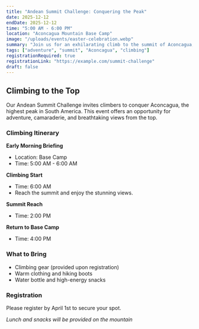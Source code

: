 ```yaml
---
title: "Andean Summit Challenge: Conquering the Peak"
date: 2025-12-12
endDate: 2025-12-12
time: "5:00 AM - 6:00 PM"
location: "Aconcagua Mountain Base Camp"
image: "/uploads/events/easter-celebration.webp"
summary: "Join us for an exhilarating climb to the summit of Aconcagua, South America's highest peak."
tags: ["adventure", "summit", "Aconcagua", "climbing"]
registrationRequired: true
registrationLink: "https://example.com/summit-challenge"
draft: false
---
```


## Climbing to the Top

Our Andean Summit Challenge invites climbers to conquer Aconcagua, the highest peak in South America. This event offers an opportunity for adventure, camaraderie, and breathtaking views from the top.

### Climbing Itinerary

**Early Morning Briefing**
- Location: Base Camp
- Time: 5:00 AM - 6:00 AM

**Climbing Start**
- Time: 6:00 AM
- Reach the summit and enjoy the stunning views.

**Summit Reach**
- Time: 2:00 PM

**Return to Base Camp**
- Time: 4:00 PM

### What to Bring

- Climbing gear (provided upon registration)
- Warm clothing and hiking boots
- Water bottle and high-energy snacks

### Registration

Please register by April 1st to secure your spot.

*Lunch and snacks will be provided on the mountain*
